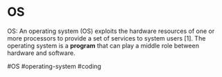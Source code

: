 # OS

OS: An operating system (OS) exploits the hardware resources of one or more processors to provide a set of services to system users [1]. The operating system is a **program** that can play a middle role between hardware and software.

#OS #operating-system #coding 